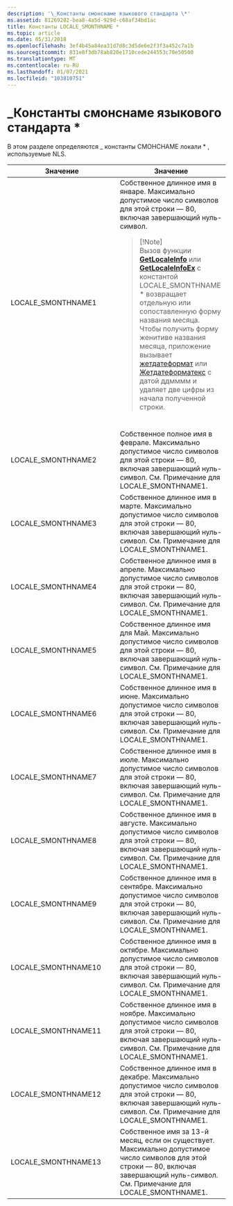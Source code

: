 ```yaml
---
description: '\_Константы смонснаме языкового стандарта \*'
ms.assetid: 81269282-bea8-4a5d-929d-c68af34bd1ac
title: Константы LOCALE_SMONTHNAME *
ms.topic: article
ms.date: 05/31/2018
ms.openlocfilehash: 3ef4b45a84ea31d7d8c3d5de6e2f3f3a452c7a1b
ms.sourcegitcommit: 831e8f3db78ab820e1710cede244553c70e50500
ms.translationtype: MT
ms.contentlocale: ru-RU
ms.lasthandoff: 01/07/2021
ms.locfileid: "103810751"
---
```

# <a name="locale_smonthname-constants"></a>\_Константы смонснаме языкового стандарта \*

В этом разделе определяются \_ константы СМОНСНАМЕ локали \* , используемые NLS.



<table>
<colgroup>
<col style="width: 50%" />
<col style="width: 50%" />
</colgroup>
<thead>
<tr class="header">
<th>Значение</th>
<th>Значение</th>
</tr>
</thead>
<tbody>
<tr class="odd">
<td>LOCALE_SMONTHNAME1</td>
<td>Собственное длинное имя в январе. Максимально допустимое число символов для этой строки — 80, включая завершающий нуль-символ.
<blockquote>
[!Note]<br />
Вызов функции <a href="/windows/desktop/api/Winnls/nf-winnls-getlocaleinfoa"><strong>GetLocaleInfo</strong></a> или <a href="/windows/desktop/api/Winnls/nf-winnls-getlocaleinfoex"><strong>GetLocaleInfoEx</strong></a> с константой LOCALE_SMONTHNAME * возвращает отдельную или сопоставленную форму названия месяца. Чтобы получить форму женитиве названия месяца, приложение вызывает <a href="/windows/desktop/api/datetimeapi/nf-datetimeapi-getdateformata">жетдатеформат</a> или <a href="/windows/desktop/api/datetimeapi/nf-datetimeapi-getdateformatex">Жетдатеформатекс</a> с датой ддмммм и удаляет две цифры из начала полученной строки.
</blockquote>
<br/></td>
</tr>
<tr class="even">
<td>LOCALE_SMONTHNAME2</td>
<td>Собственное полное имя в феврале. Максимально допустимое число символов для этой строки — 80, включая завершающий нуль-символ. См. Примечание для LOCALE_SMONTHNAME1.</td>
</tr>
<tr class="odd">
<td>LOCALE_SMONTHNAME3</td>
<td>Собственное длинное имя в марте. Максимально допустимое число символов для этой строки — 80, включая завершающий нуль-символ. См. Примечание для LOCALE_SMONTHNAME1.</td>
</tr>
<tr class="even">
<td>LOCALE_SMONTHNAME4</td>
<td>Собственное длинное имя в апреле. Максимально допустимое число символов для этой строки — 80, включая завершающий нуль-символ. См. Примечание для LOCALE_SMONTHNAME1.</td>
</tr>
<tr class="odd">
<td>LOCALE_SMONTHNAME5</td>
<td>Собственное длинное имя для Май. Максимально допустимое число символов для этой строки — 80, включая завершающий нуль-символ. См. Примечание для LOCALE_SMONTHNAME1.</td>
</tr>
<tr class="even">
<td>LOCALE_SMONTHNAME6</td>
<td>Собственное длинное имя в июне. Максимально допустимое число символов для этой строки — 80, включая завершающий нуль-символ. См. Примечание для LOCALE_SMONTHNAME1.</td>
</tr>
<tr class="odd">
<td>LOCALE_SMONTHNAME7</td>
<td>Собственное длинное имя в июле. Максимально допустимое число символов для этой строки — 80, включая завершающий нуль-символ. См. Примечание для LOCALE_SMONTHNAME1.</td>
</tr>
<tr class="even">
<td>LOCALE_SMONTHNAME8</td>
<td>Собственное длинное имя в августе. Максимально допустимое число символов для этой строки — 80, включая завершающий нуль-символ. См. Примечание для LOCALE_SMONTHNAME1.</td>
</tr>
<tr class="odd">
<td>LOCALE_SMONTHNAME9</td>
<td>Собственное длинное имя в сентябре. Максимально допустимое число символов для этой строки — 80, включая завершающий нуль-символ. См. Примечание для LOCALE_SMONTHNAME1.</td>
</tr>
<tr class="even">
<td>LOCALE_SMONTHNAME10</td>
<td>Собственное длинное имя в октябре. Максимально допустимое число символов для этой строки — 80, включая завершающий нуль-символ. См. Примечание для LOCALE_SMONTHNAME1.</td>
</tr>
<tr class="odd">
<td>LOCALE_SMONTHNAME11</td>
<td>Собственное длинное имя в ноябре. Максимально допустимое число символов для этой строки — 80, включая завершающий нуль-символ. См. Примечание для LOCALE_SMONTHNAME1.</td>
</tr>
<tr class="even">
<td>LOCALE_SMONTHNAME12</td>
<td>Собственное длинное имя в декабре. Максимально допустимое число символов для этой строки — 80, включая завершающий нуль-символ. См. Примечание для LOCALE_SMONTHNAME1.</td>
</tr>
<tr class="odd">
<td>LOCALE_SMONTHNAME13</td>
<td>Собственное имя за 13-й месяц, если он существует. Максимально допустимое число символов для этой строки — 80, включая завершающий нуль-символ. См. Примечание для LOCALE_SMONTHNAME1.</td>
</tr>
</tbody>
</table>



 

 

 




